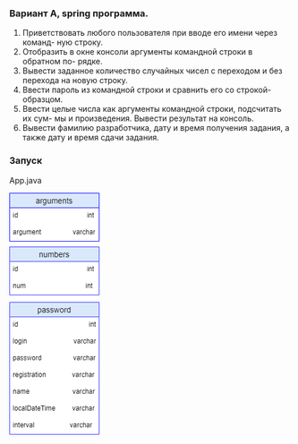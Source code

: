 
### Вариант A, spring программа.
1. Приветствовать любого пользователя при вводе его имени через команд-
   ную строку.
2. Отобразить в окне консоли аргументы командной строки в обратном по-
   рядке.
3. Вывести заданное количество случайных чисел с переходом и без перехода
   на новую строку.
4. Ввести пароль из командной строки и сравнить его со строкой-образцом.
5. Ввести целые числа как аргументы командной строки, подсчитать их сум-
   мы и произведения. Вывести результат на консоль.
6. Вывести фамилию разработчика, дату и время получения задания, а также
   дату и время сдачи задания.

### Запуск
App.java

![схема](file\ch1-lessonA-spring.drawio.png)

